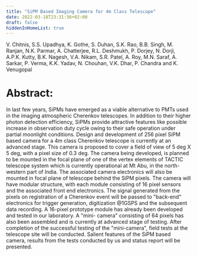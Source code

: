 ```yaml
---
title: "SiPM Based Imaging Camera for 4m Class Telescope"
date: 2022-03-18T23:31:56+02:00
draft: false
hiddenInHomeList: true
---
```


V. Chitnis, S.S. Upadhya, K. Gothe, S. Duhan, S.K. Rao, B.B. Singh, M. Ranjan, N.K. Parmar, A. Chatterjee, R.L. Deshmukh, P. Dorjey, N. Dorji, A.P.K. Kutty, B.K. Nagesh, V.A. Nikam, S.R. Patel, A. Roy, M.N. Saraf, A. Sarkar, P. Verma, K.K. Yadav, N. Chouhan, V.K. Dhar, P. Chandra and K. Venugopal

# Abstract:
In last few years, SiPMs have emerged as a viable alternative to PMTs used in the imaging atmospheric Cherenkov telescopes. In addition to their higher photon detection efficiency, SiPMs provide attractive features like possible increase in observation duty cycle owing to their safe operation under partial moonlight conditions. Design and development of 256 pixel SiPM based camera for a 4m class Cherenkov telescope is currently at an advanced stage. This camera is proposed to cover a field of view of 5 deg X 5 deg, with a pixel size of 0.3 deg. The camera being developed, is planned to be mounted in the focal plane of one of the vertex elements of TACTIC telescope system which is currently operational at Mt Abu, in the north-western part of India. The associated camera electronics will also be mounted in focal plane of telescope behind the SiPM pixels. The camera will have modular structure, with each module consisting of 16 pixel sensors and the associated front end electronics. The signal generated from the pixels on registration of a Cherenkov event will be passed to "back-end" electronics for trigger generation, digitization @1GSPS and the subsequent data recording. A 16-pixel prototype module has already been developed and tested in our laboratory. A "mini- camera" consisting of 64 pixels has also been assembled and is currently at advanced stage of testing. After completion of the successful testing of the "mini-camera", field tests at the telescope site will be conducted. Salient features of the SiPM based camera, results from the tests conducted by us and status report will be presented. 